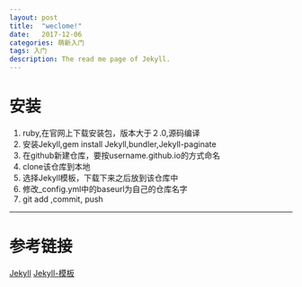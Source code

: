 ```yaml
---
layout: post
title:  "weclome!"
date:   2017-12-06
categories: 萌新入门
tags: 入门
description: The read me page of Jekyll.
---
```

# 安装
1. ruby,在官网上下载安装包，版本大于２.0,源码编译
2. 安装Jekyll,gem install Jekyll,bundler,Jekyll-paginate
3. 在github新建仓库，要按username.github.io的方式命名
4. clone该仓库到本地
5. 选择Jekyll模板，下载下来之后放到该仓库中
6. 修改_config.yml中的baseurl为自己的仓库名字
7. git add ,commit, push

---
# 参考链接
[Jekyll](https://jekyllrb.com/)
[Jekyll-模板](http://jekyllthemes.org/themes/xixia/)